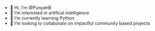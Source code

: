 - 👋 Hi, I’m @PunyahB
- 👀 I’m interested in artifical intelligence
- 🌱 I’m currently learning Python
- 💞️ I’m looking to collaborate on impactful community based projects

<!---
PunyahB/PunyahB is a ✨ special ✨ repository because its `README.md` (this file) appears on your GitHub profile.
You can click the Preview link to take a look at your changes.
--->
